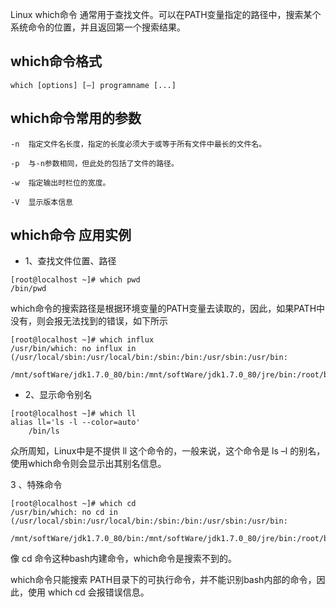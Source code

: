 Linux which命令 通常用于查找文件。可以在PATH变量指定的路径中，搜索某个系统命令的位置，并且返回第一个搜索结果。

## which命令格式
````
which [options] [—] programname [...]
````

## which命令常用的参数

````
-n  指定文件名长度，指定的长度必须大于或等于所有文件中最长的文件名。 

-p  与-n参数相同，但此处的包括了文件的路径。 

-w  指定输出时栏位的宽度。 

-V  显示版本信息
````

## which命令 应用实例
* 1、查找文件位置、路径

````
[root@localhost ~]# which pwd
/bin/pwd
````

which命令的搜索路径是根据环境变量的PATH变量去读取的，因此，如果PATH中没有，则会报无法找到的错误，如下所示

````
[root@localhost ~]# which influx
/usr/bin/which: no influx in (/usr/local/sbin:/usr/local/bin:/sbin:/bin:/usr/sbin:/usr/bin:
                  /mnt/softWare/jdk1.7.0_80/bin:/mnt/softWare/jdk1.7.0_80/jre/bin:/root/bin)
````

* 2、显示命令别名

````
[root@localhost ~]# which ll
alias ll='ls -l --color=auto'
	/bin/ls
````

众所周知，Linux中是不提供 ll 这个命令的，一般来说，这个命令是 ls –l 的别名，使用which命令则会显示出其别名信息。

3 、特殊命令

````
[root@localhost ~]# which cd
/usr/bin/which: no cd in (/usr/local/sbin:/usr/local/bin:/sbin:/bin:/usr/sbin:/usr/bin:
             /mnt/softWare/jdk1.7.0_80/bin:/mnt/softWare/jdk1.7.0_80/jre/bin:/root/bin)

````

像 cd 命令这种bash内建命令，which命令是搜索不到的。

which命令只能搜索 PATH目录下的可执行命令，并不能识别bash内部的命令，因此，使用 which cd 会报错误信息。
